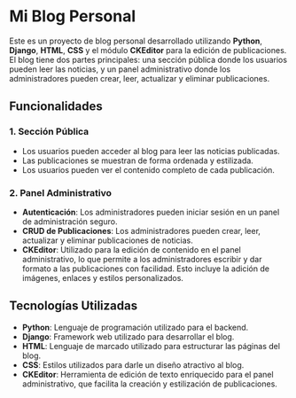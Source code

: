 # Mi Blog Personal

Este es un proyecto de blog personal desarrollado utilizando **Python**, **Django**, **HTML**, **CSS** y el módulo **CKEditor** para la edición de publicaciones. El blog tiene dos partes principales: una sección pública donde los usuarios pueden leer las noticias, y un panel administrativo donde los administradores pueden crear, leer, actualizar y eliminar publicaciones.

## Funcionalidades

### 1. Sección Pública
- Los usuarios pueden acceder al blog para leer las noticias publicadas.
- Las publicaciones se muestran de forma ordenada y estilizada.
- Los usuarios pueden ver el contenido completo de cada publicación.

### 2. Panel Administrativo
- **Autenticación**: Los administradores pueden iniciar sesión en un panel de administración seguro.
- **CRUD de Publicaciones**: Los administradores pueden crear, leer, actualizar y eliminar publicaciones de noticias.
- **CKEditor**: Utilizado para la edición de contenido en el panel administrativo, lo que permite a los administradores escribir y dar formato a las publicaciones con facilidad. Esto incluye la adición de imágenes, enlaces y estilos personalizados.


## Tecnologías Utilizadas

- **Python**: Lenguaje de programación utilizado para el backend.
- **Django**: Framework web utilizado para desarrollar el blog.
- **HTML**: Lenguaje de marcado utilizado para estructurar las páginas del blog.
- **CSS**: Estilos utilizados para darle un diseño atractivo al blog.
- **CKEditor**: Herramienta de edición de texto enriquecido para el panel administrativo, que facilita la creación y estilización de publicaciones.
